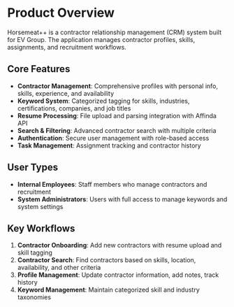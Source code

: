 # Product Overview

Horsemeat++ is a contractor relationship management (CRM) system built for EV Group. The application manages contractor profiles, skills, assignments, and recruitment workflows.

## Core Features

- **Contractor Management**: Comprehensive profiles with personal info, skills, experience, and availability
- **Keyword System**: Categorized tagging for skills, industries, certifications, companies, and job titles
- **Resume Processing**: File upload and parsing integration with Affinda API
- **Search & Filtering**: Advanced contractor search with multiple criteria
- **Authentication**: Secure user management with role-based access
- **Task Management**: Assignment tracking and contractor history

## User Types

- **Internal Employees**: Staff members who manage contractors and recruitment
- **System Administrators**: Users with full access to manage keywords and system settings

## Key Workflows

1. **Contractor Onboarding**: Add new contractors with resume upload and skill tagging
2. **Contractor Search**: Find contractors based on skills, location, availability, and other criteria
3. **Profile Management**: Update contractor information, add notes, track history
4. **Keyword Management**: Maintain categorized skill and industry taxonomies